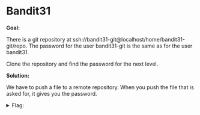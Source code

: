 <h1>Bandit31</h1>

<b>Goal:</b>

There is a git repository at ssh://bandit31-git@localhost/home/bandit31-git/repo. The password for the user bandit31-git is the same as for the user bandit31.

Clone the repository and find the password for the next level.

<b>Solution:</b>

We have to push a file to a remote repository. When you push the file that is asked for, it gives you the password.

<details>
	<summary>Flag:</summary>

	56a9bf19c63d650ce78e6ec0354ee45e

</details>
